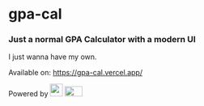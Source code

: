 # gpa-cal

### Just a normal GPA Calculator with a modern UI

I just wanna have my own.

Available on: https://gpa-cal.vercel.app/

<div>
Powered by <image width="25" height="25" src="https://preactjs.com/assets/app-icon.png" >
<image width="35" height="20" src="https://seeklogo.com/images/T/tailwind-css-logo-5AD4175897-seeklogo.com.png">
</div>
